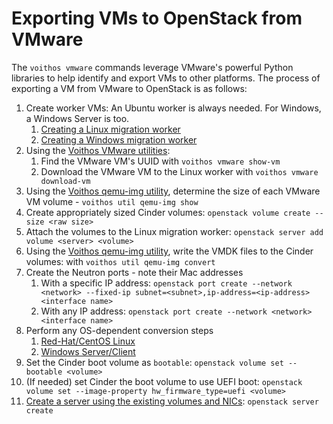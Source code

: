 # Exporting VMs to OpenStack from VMware

The `voithos vmware` commands leverage VMware's powerful Python libraries to help identify and
export VMs to other platforms. The process of exporting a VM from VMware to OpenStack is as
follows:

1. Create worker VMs: An Ubuntu worker is always needed. For Windows, a Windows Server is too.
    1. [Creating a Linux migration worker](/migrations/linux-worker.html)
    1. [Creating a Windows migration worker](/migrations/windows-worker.html)
1. Using the [Voithos VMware utilities](/vmware-utils.html):
    1. Find the VMware VM's UUID with `voithos vmware show-vm`
    1. Download the VMware VM to the Linux worker with `voithos vmware download-vm`
1. Using the [Voithos qemu-img utility](/qemu-img.html), determine the size of each VMware VM
   volume - `voithos util qemu-img show`
1. Create appropriately sized Cinder volumes: `openstack volume create --size <raw size>`
1. Attach the volumes to the Linux migration worker:
   `openstack server add volume <server> <volume>`
1. Using the [Voithos qemu-img utility](/qemu-img.html), write the VMDK files to the Cinder
   volumes: with `voithos util qemu-img convert`
1. Create the Neutron ports - note their Mac addresses
   1. With a specific IP address:
      `openstack port create --network <network> --fixed-ip subnet=<subnet>,ip-address=<ip-address> <interface name>`
   1. With any IP address: `openstack port create --network <network> <interface name>`
1. Perform any OS-dependent conversion steps
    1. [Red-Hat/CentOS Linux](/migrations/rhel-conversion.html)
    1. [Windows Server/Client](/vmware-migration-windows.html)
1. Set the Cinder boot volume as `bootable`: `openstack volume set --bootable <volume>`
1. (If needed) set Cinder the boot volume to use UEFI boot:
   `openstack volume set --image-property hw_firmware_type=uefi <volume>`
1. [Create a server using the existing volumes and NICs](/migrations/cli-openstack-server-creation.html):
   `openstack server create`
